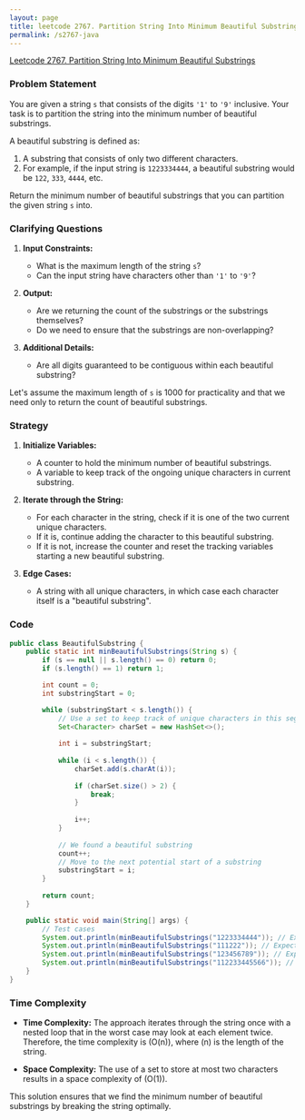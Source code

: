 ```yaml
---
layout: page
title: leetcode 2767. Partition String Into Minimum Beautiful Substrings
permalink: /s2767-java
---
```

[Leetcode 2767. Partition String Into Minimum Beautiful Substrings](https://algoadvance.github.io/algoadvance/l2767)
### Problem Statement

You are given a string `s` that consists of the digits `'1'` to `'9'` inclusive. Your task is to partition the string into the minimum number of beautiful substrings.

A beautiful substring is defined as:
1. A substring that consists of only two different characters.
2. For example, if the input string is `1223334444`, a beautiful substring would be `122`, `333`, `4444`, etc.

Return the minimum number of beautiful substrings that you can partition the given string `s` into.

### Clarifying Questions
1. **Input Constraints:**
   - What is the maximum length of the string `s`?
   - Can the input string have characters other than `'1'` to `'9'`?

2. **Output:**
   - Are we returning the count of the substrings or the substrings themselves?
   - Do we need to ensure that the substrings are non-overlapping?

3. **Additional Details:**
   - Are all digits guaranteed to be contiguous within each beautiful substring?

Let's assume the maximum length of `s` is 1000 for practicality and that we need only to return the count of beautiful substrings.

### Strategy

1. **Initialize Variables:**
   - A counter to hold the minimum number of beautiful substrings.
   - A variable to keep track of the ongoing unique characters in current substring.

2. **Iterate through the String:**
   - For each character in the string, check if it is one of the two current unique characters.
   - If it is, continue adding the character to this beautiful substring.
   - If it is not, increase the counter and reset the tracking variables starting a new beautiful substring.

3. **Edge Cases:**
   - A string with all unique characters, in which case each character itself is a "beautiful substring".

### Code

```java
public class BeautifulSubstring {
    public static int minBeautifulSubstrings(String s) {
        if (s == null || s.length() == 0) return 0;
        if (s.length() == 1) return 1;

        int count = 0;
        int substringStart = 0;

        while (substringStart < s.length()) {
            // Use a set to keep track of unique characters in this segment
            Set<Character> charSet = new HashSet<>();
            
            int i = substringStart;
            
            while (i < s.length()) {
                charSet.add(s.charAt(i));
                
                if (charSet.size() > 2) {
                    break;
                }
                
                i++;
            }
            
            // We found a beautiful substring
            count++;
            // Move to the next potential start of a substring
            substringStart = i;
        }
        
        return count;
    }

    public static void main(String[] args) {
        // Test cases
        System.out.println(minBeautifulSubstrings("1223334444")); // Expected output: 3
        System.out.println(minBeautifulSubstrings("111222")); // Expected output: 2
        System.out.println(minBeautifulSubstrings("123456789")); // Expected output: 9
        System.out.println(minBeautifulSubstrings("112233445566")); // Expected output: 6
    }
}
```

### Time Complexity

- **Time Complexity:** The approach iterates through the string once with a nested loop that in the worst case may look at each element twice. Therefore, the time complexity is \(O(n)\), where \(n\) is the length of the string.
  
- **Space Complexity:** The use of a set to store at most two characters results in a space complexity of \(O(1)\). 

This solution ensures that we find the minimum number of beautiful substrings by breaking the string optimally.